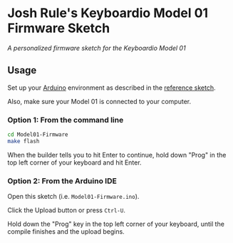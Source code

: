 # Josh Rule's Keyboardio Model 01 Firmware Sketch

_A personalized firmware sketch for the Keyboardio Model 01_

## Usage

Set up your [Arduino] environment as described in the [reference sketch].

Also, make sure your Model 01 is connected to your computer.

### Option 1: From the command line

```sh
cd Model01-Firmware
make flash
```

When the builder tells you to hit Enter to continue, hold down "Prog" in the top left corner of your keyboard and hit Enter.

### Option 2: From the Arduino IDE

Open this sketch (i.e. `Model01-Firmware.ino`).

Click the Upload button or press `Ctrl-U`.

Hold down the "Prog" key in the top left corner of your keyboard, until the compile finishes and the upload begins.

[Arduino]: https://arduino.cc
           "Arduino"
[reference sketch]: https://github.com/keyboardio/Model01-Firmware
                    "GitHub - keyboardio/Model01-Firmware"